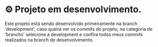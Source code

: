 # ⚙️ Projeto em desenvolvimento.


Este projeto está sendo desenvolvido primeiramente na branch 'development', caso queira ver os commits do projeto, na categoria de 'branchs' selecione a development e confira todos meus commits realizados na branch de desenvolvimento.
